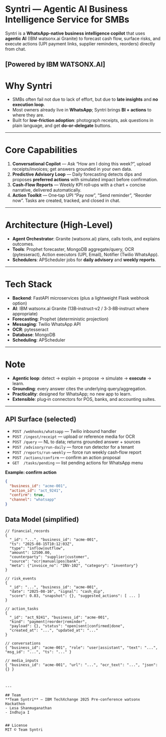 # Syntri — Agentic AI Business Intelligence Service for SMBs

Syntri is a **WhatsApp‑native business intelligence copilot** that uses **agentic AI** (IBM watsonx.ai Granite) to forecast cash flow, surface risks, and execute actions (UPI payment links, supplier reminders, reorders) directly from chat.

[**Powered by IBM WATSONX.AI**]
---

# Why Syntri
- SMBs often fail not due to lack of effort, but due to **late insights** and **no execution loop**.
- Most owners already live in **WhatsApp**; Syntri brings **BI + actions** to where they are.
- Built for **low‑friction adoption**: photograph receipts, ask questions in plain language, and get **do‑or‑delegate** buttons.

---

# Core Capabilities
1. **Conversational Copilot** — Ask “How am I doing this week?”, upload receipts/invoices; get answers grounded in your own data.
2. **Predictive Advisory Loop** — Daily forecasting detects dips and proposes **preferred actions** with simulated impact before confirmation.
3. **Cash‑Flow Reports** — Weekly KPI roll‑ups with a chart + concise narrative, delivered automatically.
4. **Action Toolkit** — One‑tap UPI “Pay now”, “Send reminder”, “Reorder now”. Tasks are created, tracked, and closed in chat.

---

# Architecture (High‑Level)
- **Agent Orchestrator**: Granite (watsonx.ai) plans, calls tools, and explains outcomes.
- **Tools**: Prophet forecaster, MongoDB aggregate/query, OCR (pytesseract), Action executors (UPI, Email), Notifier (Twilio WhatsApp).
- **Schedulers**: APScheduler jobs for **daily advisory** and **weekly reports**.


---

# Tech Stack
- **Backend**: FastAPI microservices (plus a lightweight Flask webhook option)
- **AI**: IBM watsonx.ai Granite (13B‑instruct‑v2 / 3‑3‑8B‑instruct where appropriate)
- **Forecasting**: Prophet (deterministic projection)
- **Messaging**: Twilio WhatsApp API
- **OCR**: pytesseract
- **Database**: MongoDB
- **Scheduling**: APScheduler

---

# Note
- **Agentic loop**: detect → explain → propose → simulate → **execute** → learn.
- **Grounding**: every answer cites the underlying query/aggregation.
- **Practicality**: designed for WhatsApp; no new app to learn.
- **Extensible**: plug‑in connectors for POS, banks, and accounting suites.
---
## API Surface (selected)
- `POST /webhooks/whatsapp` — Twilio inbound handler
- `POST /ingest/receipt` — upload or reference media for OCR
- `POST /query` — NL to data; returns grounded answer + sources
- `POST /advisory/run-daily` — force run detector for a tenant
- `POST /reports/run-weekly` — force run weekly cash‑flow report
- `POST /actions/confirm` — confirm an action proposal
- `GET  /tasks/pending` — list pending actions for WhatsApp menu

**Example: confirm action**
```json
{
  "business_id": "acme-001",
  "action_id": "act_9241",
  "confirm": true,
  "channel": "whatsapp"
}
```

## Data Model (simplified)
```jsonc
// financial_records
{
  "_id": "...", "business_id": "acme-001",
  "ts": "2025-08-15T10:12:03Z",
  "type": "inflow|outflow",
  "amount": 12500.00,
  "counterparty": "supplier|customer",
  "source": "ocr|manual|pos|bank",
  "meta": {"invoice_no": "INV-102", "category": "inventory"}
}

// risk_events
{
  "_id": "...", "business_id": "acme-001",
  "date": "2025-08-16", "signal": "cash_dip",
  "score": 0.83, "snapshot": {}, "suggested_actions": [ ... ]
}

// action_tasks
{
  "_id": "act_9241", "business_id": "acme-001",
  "kind": "payment|reorder|reminder",
  "payload": {}, "status": "open|sent|confirmed|done",
  "created_at": "...", "updated_at": "..."
}

// conversations
{ "business_id": "acme-001", "role": "user|assistant", "text": "...", "msg_id": "...", "ts": "..." }

// media_inputs
{ "business_id": "acme-001", "url": "...", "ocr_text": "...", "json": {} }



---

## Team
**Team Syntri** — IBM TechXchange 2025 Pre‑conference watsonx Hackathon  
- Lesa Shanmuganathan
- Indhuja I


## License
MIT © Team Syntri

